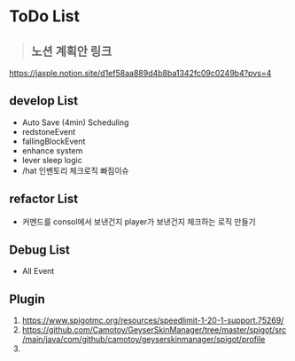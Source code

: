 # ToDo List
> ## 노션 계획안 링크
https://jaxple.notion.site/d1ef58aa889d4b8ba1342fc09c0249b4?pvs=4

## develop List
* Auto Save (4min) Scheduling
* redstoneEvent
* fallingBlockEvent
* enhance system
* lever sleep logic
* /hat 인벤토리 체크로직 빠짐이슈

## refactor List
* 커멘드를 consol에서 보낸건지 player가 보낸건지 체크하는 로직 만들기

## Debug List
*  All Event 

## Plugin
1. https://www.spigotmc.org/resources/speedlimit-1-20-1-support.75269/
2. https://github.com/Camotoy/GeyserSkinManager/tree/master/spigot/src/main/java/com/github/camotoy/geyserskinmanager/spigot/profile
3. 